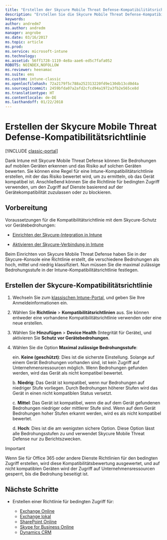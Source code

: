 ```yaml
---
title: "Erstellen der Skycure Mobile Threat Defense-Kompatibilitätsrichtlinie"
description: "Erstellen Sie die Skycure Mobile Threat Defense-Kompatibilitätsrichtlinie im klassischen Intune-Portal."
keywords: 
author: andredm7
ms.author: andredm
manager: angrobe
ms.date: 03/16/2017
ms.topic: article
ms.prod: 
ms.service: microsoft-intune
ms.technology: 
ms.assetid: 56ff1728-1119-4e8a-aae6-ed5c7fafa052
ROBOTS: NOINDEX,NOFOLLOW
ms.reviewer: heenamac
ms.suite: ems
ms.custom: intune-classic
ms.openlocfilehash: 72a2179f5c788a252313220fd9e130db13cd0d4a
ms.sourcegitcommit: 2459bfda07a2afd2cfcd94a1972a3fb2e565ce8d
ms.translationtype: HT
ms.contentlocale: de-DE
ms.lasthandoff: 01/22/2018
---
```

# <a name="create-skycure-mobile-threat-defense-compliance-policy"></a>Erstellen der Skycure Mobile Threat Defense-Kompatibilitätsrichtlinie

[!INCLUDE [classic-portal](../includes/classic-portal.md)]

Dank Intune mit Skycure Mobile Threat Defense können Sie Bedrohungen auf mobilen Geräten erkennen und das Risiko auf solchen Geräten bewerten. Sie können eine Regel für eine Intune-Kompatibilitätsrichtlinie erstellen, mit der das Risiko bewertet wird, um zu ermitteln, ob das Gerät kompatibel ist. Anschließend können Sie die Richtlinie für bedingten Zugriff verwenden, um den Zugriff auf Dienste basierend auf der Gerätekompatibilität zuzulassen oder zu blockieren.

## <a name="before-you-begin"></a>Vorbereitung

Voraussetzungen für die Kompatibilitätsrichtlinie mit dem Skycure-Schutz vor Gerätebedrohungen:

-   [Einrichten der Skycure-Integration in Intune](/intune-classic/deploy-use/setup-the-skycure-integration-with-Intune)

-   [Aktivieren der Skycure-Verbindung in Intune](/intune-classic/deploy-use/enable-skycure-mobile-threat-defense-in-intune)

Beim Einrichten von Skycure Mobile Threat Defense haben Sie in der Skycure-Konsole eine Richtlinie erstellt, die verschiedene Bedrohungen als hoch, mittel und niedrig klassifiziert. Nun müssen Sie die maximal zulässige Bedrohungsstufe in der Intune-Kompatibilitätsrichtlinie festlegen.

## <a name="to-create-skycure-compliance-policy"></a>Erstellen der Skycure-Kompatibilitätsrichtlinie

1.  Wechseln Sie zum [klassischen Intune-Portal](https://manage.microsoft.com/), und geben Sie Ihre Anmeldeinformationen ein.

2.  Wählen Sie **Richtlinie** &gt; **Kompatibilitätsrichtlinien** aus. Sie können entweder eine vorhandene Kompatibilitätsrichtlinie verwenden oder eine neue erstellen.

3.  Wählen Sie **Hinzufügen** &gt; **Device Health** (Integrität für Geräte), und aktivieren Sie **Schutz vor Gerätebedrohungen**.

4.  Wählen Sie die Option **Maximal zulässige Bedrohungsstufe**:

    ein.  **Keine (geschützt)**: Dies ist die sicherste Einstellung. Solange auf einem Gerät Bedrohungen vorhanden sind, ist kein Zugriff auf Unternehmensressourcen möglich. Wenn Bedrohungen gefunden werden, wird das Gerät als nicht kompatibel bewertet.

    b.  **Niedrig**: Das Gerät ist kompatibel, wenn nur Bedrohungen auf niedriger Stufe vorliegen. Durch Bedrohungen höherer Stufen wird das Gerät in einen nicht kompatiblen Status versetzt.

    c.  **Mittel**: Das Gerät ist kompatibel, wenn die auf dem Gerät gefundenen Bedrohungen niedriger oder mittlerer Stufe sind. Wenn auf dem Gerät Bedrohungen hoher Stufen erkannt werden, wird es als nicht kompatibel bewertet.

    d.  **Hoch**: Dies ist die am wenigsten sichere Option. Diese Option lässt alle Bedrohungsstufen zu und verwendet Skycure Mobile Threat Defense nur zu Berichtszwecken.

> [!IMPORTANT]
> Wenn Sie für Office 365 oder andere Dienste Richtlinien für den bedingten Zugriff erstellen, wird diese Kompatibilitätsbewertung ausgewertet, und auf nicht kompatiblen Geräten wird der Zugriff auf Unternehmensressourcen gesperrt, bis die Bedrohung beseitigt ist.

## <a name="span-idmonitor-device-threats-classanchorspan-idnext-steps-classanchorspan-idtoc477360344-classanchorspanspanspannext-steps"></a><span id="monitor-device-threats" class="anchor"><span id="next-steps" class="anchor"><span id="_Toc477360344" class="anchor"></span></span></span>Nächste Schritte

-   Erstellen einer Richtlinie für bedingten Zugriff für:

    -   [Exchange Online](/intune-classic/deploy-use/restrict-access-to-exchange-online-with-microsoft-intune)
    -   [Exchange lokal](/intune-classic/deploy-use/restrict-access-to-exchange-onpremises-with-microsoft-intune)
    -   [SharePoint Online](/intune-classic/deploy-use/restrict-access-to-sharepoint-online-with-microsoft-intune)
    -   [Skype for Business Online](/intune-classic/deploy-use/restrict-access-to-skype-for-business-online-with-microsoft-intune)
    -   [Dynamics CRM](/intune-classic/deploy-use/restrict-access-to-dynamics-crm-online-with-microsoft-intune)
